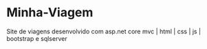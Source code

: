 # Minha-Viagem
Site de viagens desenvolvido com asp.net core mvc | html | css | js | bootstrap e sqlserver
